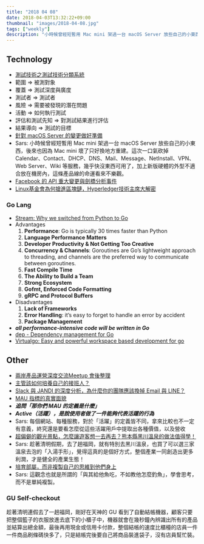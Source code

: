 ```yaml
---
title: "2018 04 08"
date: 2018-04-03T13:32:22+09:00
thumbnail: "images/2018-04-08.jpg"
tags: ["weekly"]
description: "小時候曾經短暫用 Mac mini 架過一台 macOS Server 放些自己的小東西，後來也因為 Mac mini 壞了只好換地方重建。這次一口氣砍掉 Calendar、Contact、DHCP、DNS、Mail、Message、NetInstall、VPN、Web Server、Wiki 等服務，幾乎快沒東西可用了，加上新版硬體的外型不適合放在機房內，這條產品線的命運看來不樂觀。"
---
```


## Technology

* [測試技術之測試技術分類系統](https://dotblogs.com.tw/im_sqz777/2018/04/07/180727)
 * 範圍 => 被測對象
 * 覆蓋 => 測試深度與廣度
 * 測試者 => 測試者
 * 風險 => 需要被發現的潛在問題
 * 活動 => 如何執行測試
 * 評估和測試先知 => 對測試結果進行評估
 * 結果導向 => 測試的目標
* [針對 macOS Server 的變更做好準備](https://support.apple.com/zh-tw/HT208312)
 * Sars: 小時候曾經短暫用 Mac mini 架過一台 macOS Server 放些自己的小東西，後來也因為 Mac mini 壞了只好換地方重建。這次一口氣砍掉 Calendar、Contact、DHCP、DNS、Mail、Message、NetInstall、VPN、Web Server、Wiki 等服務，幾乎快沒東西可用了，加上新版硬體的外型不適合放在機房內，這條產品線的命運看來不樂觀。
* [Facebook 的 API 重大變更與劍橋分析事件](https://www.birdandgua.net/bird/2018/04/fb_api_cut/)
* [Linux基金會為何搶進區塊鏈，Hyperledger技術主席大解密](https://www.ithome.com.tw/people/113318)

### Go Lang

* [Stream: Why we switched from Python to Go](https://getstream.io/blog/switched-python-go/)
 * Advantages
     1. **Performance**: Go is typically 30 times faster than Python
     2. **Language Performance Matters**
     3. **Developer Productivity & Not Getting Too Creative**
     4. **Concurrency & Channels**: Goroutines are Go’s lightweight approach to threading, and channels are the preferred way to communicate between goroutines.
     5. **Fast Compile Time**
     6. **The Ability to Build a Team**
     7. **Strong Ecosystem**
     8. **Gofmt, Enforced Code Formatting**
     9. **gRPC and Protocol Buffers**
 * Disadvantages
     1. **Lack of Frameworks**
     2. **Error Handling**: it’s easy to forget to handle an error by accident
     3. **Package Management**
 * ***all performance-intensive code will be written in Go***
* [dep - Dependency management for Go](https://golang.github.io/dep/)
* [Virtualgo: Easy and powerful workspace based development for go](https://github.com/getstream/vg)

## Other

* [兩岸產品運營深度交流Meetup 會後整理](https://www.gigihuang.com/2018/03/30/china-taiwan-operation-meetup-note-accupass-tutorabc/)
* [主管該如何培養自己的接班人？](https://medium.com/how-gipi-learn/787858c41ed8)
* [Slack 與 JANDI 的深度分析，為什麼你的團隊應該換掉 Email 與 LINE？](https://medium.com/jandi-blog-tw/jandi-vs-slack-7d39bc7911b1)
* [MAU 指標的真實面貌](https://hanamizuki.tw/true-face-of-mau/)
 * ***追問「那你們 MAU 的定義是什麼」***
 * ***Active（活躍），是說使用者做了一件能夠代表活躍的行為***
 * Sars: 每個網站、每種服務，對於「活躍」的定義皆不同，拿來比較也不一定有意義，終究還是要看怎麼從這些活躍用戶中提取出各種價值，以及營收
* [超偏僻的觀光景點，怎麼讓遊客想一去再去？熊本縣黑川溫泉的做法值得學！](https://www.managertoday.com.tw/articles/view/55614)
 * Sars: 趁著清明假期，去了趟福岡，就有特別去黑川溫泉，也買了可以選三家溫泉去泡的「入湯手形」，覺得這真的是個好方式，整個產業一同創造出更多利潤，才是健全的產業生態！
* [培育部屬，而非複製自己的思維到他們身上](https://pressplay.cc/project/vippPage//05804E449023171F255FBE111923C43A)
 * Sars: 這觀念也就是所謂的「與其給他魚吃，不如教他怎麼釣魚」，學會思考，而不是單純複製。

### GU Self-checkout

趁著清明連假去了一趟福岡，剛好在天神的 GU 看到了自動結帳機器，顧客只要把整個籃子的衣服放進去底下的小櫃子中，機器就會在幾秒鐘內辨識出所有的產品並結算出總金額，最後再用現金或信用卡付款，整個結帳的速度比櫃檯的店員一件一件商品刷條碼快多了，只是結帳完後要自己將商品裝進袋子，沒有店員幫忙裝。


